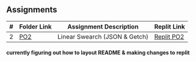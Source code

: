 ##  Assignments

|   #   | Folder Link | Assignment Description | Replit Link |
| :---: | ----------- | ---------------------- | ----------- |
|   2   | [PO2](https://github.com/zristina/3013-Algorithms/tree/main/Assignments/PO2)   | Linear Swearch (JSON & Getch) | [Replit PO2](https://replit.com/@zristina/3013-P02-Using-JSON-and-Getch) |

#### currently figuring out how to layout README & making changes to replit
